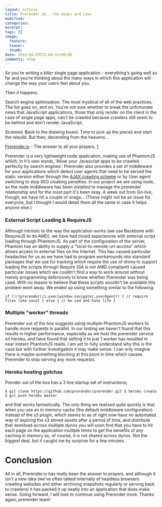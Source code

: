 ```yaml
---
layout: article
title: Prerender.io - the Highs and Lows
modified:
categories:
excerpt:
tags: []
image:
  feature:
  teaser:
  thumb:
date: 2014-04-29T22:04:51+00:00
comments: true
---
```


So you're writing a killer single page application - everything's going well so far and you're thinking about the many ways in which this application will change the way your users feel about you.

Then *it* happens.

Search engine optimisation. The most mystical of all of the web practices. The list goes on, and on. You're not sure whether to break the unfortunate news that JavaScript applications, those that only render on the client in the case of single page apps, can't be crawled because crawlers still seem to be behind and don't render JavaScript.

Screwed. Back to the drawing board. Time to pick up the pieces and start the rebuild. But then, decending from the heavens...

[Prerender.io](https://prerender.io/) - The answer to all your prayers. [1]

Prerender is a very lightweight node application, making use of PhantomJS which, in it's own words, 'Allow your Javascript apps to be crawled perfectly by search engines'. Prerender also provides a set of middleware for your applications which detect user agents that need to be served the static version either through the [AJAX crawling scheme](https://support.google.com/webmasters/answer/174992?hl=en) or by User agent switching to stop SEO cloaking penalties. In our project we are using node, so the node middleware has been installed to manage the prerender relationship and for the most part it's been okay. A week out from Go-live, though, we have hit a couple of snags... (These might not be an issue for everyone, but I thought I would detail them all the same in case it helps anyone else.)

### External Script Loading & RequireJS
Although intrinsic to the way the application works (we use Backbone with RequireJS to do AMD), we have had mixed experiences with external script loading through PhantomJS. As part of the configuration of the server, Phantom has an ability to supply a "local-to-remote-url-access" which allows access to external files on the Internet. This has caused particular headaches for us as we have had to program workarounds into standard packages that we use for tracking which require the use of shims to support loading the scripts through Require (GA is not AMD compliant) caused particular issues which we couldn't find a way to work around without merely programming defensively to know whether Prerender was being used. With no reason to believe that these scripts wouldn't be available this problem went away. We ended up using something similar to the following:

`if (!/(prerender)/i.exec(window.navigator.userAgent)) {
	// require files like usual
} else {
    // be sad and hate life
}`

### Multiple "worker" threads
Prerender out of the box suggests using multiple PhantomJS workers to handle more requests in parallel. In our testing we haven't found that this results in higher performance, especially as we host the prerender service on heroku, and have found that setting it to just 1 worker has resulted in near instant PhantomJS reads. I am yet to fully understand why this is the case but with further investigation it may make sense. I can only imagine there is maybe something blocking at this point in time which causes Prerender to stop serving any more requests.

### Heroku hosting gotchas
Prender out of the box has a 3 line startup set of instructions;

`$ git clone https://github.com/prerender/prerender.git
$ heroku create
$ git push heroku master`

and that works fantastically. The only thing we realised quite quickly is that when you use an in memory cache (the default middleware configuration) instead of the s3 plugin, which seems to as of right now have no automated way of expiring the s3 stored assets after a period of time, and distribute that workload across multiple dynos you will soon find that you have to hit each page on the application mulitple times to get the benefits of any caching in memory as, of course, it is not shared across dynos. Not the biggest deal, but it caught me by surprise for a few minutes.

# Conclusion

All in all, Prerender.io has really been the answer to prayers, and although it isn't a new idea (we've often talked internally of headless browsers crawling websites and either archiving snapshots regularly or serving back to crawlers) it has packed it up neatly into an application that does make sense. Going forward, I will look to continue using Prerender more. Thanks again, prerender team!

[1]:https://github.com/prerender/prerender
